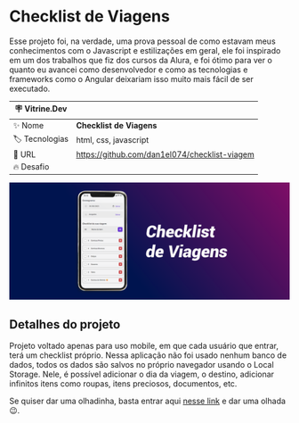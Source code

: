 # Checklist de Viagens

Esse projeto foi, na verdade, uma prova pessoal de como estavam meus conhecimentos com o Javascript e estilizações em geral, ele foi inspirado em um dos trabalhos que fiz dos cursos da Alura, e foi ótimo para ver o quanto eu avancei como desenvolvedor e como as tecnologias e frameworks como o Angular deixariam isso muito mais fácil de ser executado. 

| :placard: Vitrine.Dev |     |
| -------------  | --- |
| :sparkles: Nome        | **Checklist de Viagens**
| :label: Tecnologias | html, css, javascript
| :rocket: URL         | https://github.com/dan1el074/checklist-viagem
| :fire: Desafio     | 

<!-- Inserir imagem com a #vitrinedev ao final do link -->
![](https://raw.githubusercontent.com/dan1el074/dan1el074/main/outros/previw-checklist-viagem/65749.png#vitrinedev)

## Detalhes do projeto

Projeto voltado apenas para uso mobile, em que cada usuário que entrar, terá um checklist próprio. Nessa aplicação não foi usado nenhum banco de dados, todos os dados são salvos no próprio navegador usando o Local Storage.
Nele, é possível adicionar o dia da viagem, o destino, adicionar infinitos itens como roupas, itens preciosos, documentos, etc.

Se quiser dar uma olhadinha, basta entrar aqui [nesse link](https://github.com/dan1el074/dan1el074/blob/main/outros/previw-checklist-viagem/65749.png) e dar uma olhada 😉. 
